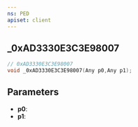 ```yaml
---
ns: PED
apiset: client
---
```

## _0xAD3330E3C3E98007

```c
// 0xAD3330E3C3E98007
void _0xAD3330E3C3E98007(Any p0,Any p1);
```


## Parameters
* **p0**:
* **p1**:




